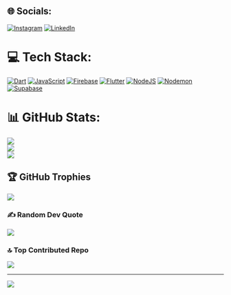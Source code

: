 
## 🌐 Socials:
[![Instagram](https://img.shields.io/badge/Instagram-%23E4405F.svg?logo=Instagram&logoColor=white)](https://instagram.com/abhishek934130) [![LinkedIn](https://img.shields.io/badge/LinkedIn-%230077B5.svg?logo=linkedin&logoColor=white)](https://www.linkedin.com/in/abhishek-kumar-3b6b84258/) 

# 💻 Tech Stack:
[![Dart](https://img.shields.io/badge/dart-%230175C2.svg?style=for-the-badge&logo=dart&logoColor=white)](https://dart.dev/) [![JavaScript](https://img.shields.io/badge/javascript-%23323330.svg?style=for-the-badge&logo=javascript&logoColor=%23F7DF1E)](https://en.wikipedia.org/wiki/JavaScript) [![Firebase](https://img.shields.io/badge/firebase-%23039BE5.svg?style=for-the-badge&logo=firebase)](https://firebase.google.com/?gad_source=1&gclid=CjwKCAjwp8--BhBREiwAj7og1127KUIfKTTNqJQvpBZuzts-mT7EaBieWPKDokt0EwK98u0nH7Si2xoC7g0QAvD_BwE&gclsrc=aw.ds) [![Flutter](https://img.shields.io/badge/Flutter-%2302569B.svg?style=for-the-badge&logo=Flutter&logoColor=white)](https://flutter.dev/) [![NodeJS](https://img.shields.io/badge/node.js-6DA55F?style=for-the-badge&logo=node.js&logoColor=white)](https://nodejs.org/en) [![Nodemon](https://img.shields.io/badge/NODEMON-%23323330.svg?style=for-the-badge&logo=nodemon&logoColor=%BBDEAD)](https://nodemon.io/) [![Supabase](https://img.shields.io/badge/Supabase-3ECF8E?style=for-the-badge&logo=supabase&logoColor=white)](https://supabase.com/)
# 📊 GitHub Stats:
![](https://github-readme-stats.vercel.app/api?username=Unim26&theme=dark&hide_border=false&include_all_commits=true&count_private=true)<br/>
![](https://github-readme-streak-stats.herokuapp.com/?user=Unim26&theme=dark&hide_border=false)<br/>
![](https://github-readme-stats.vercel.app/api/top-langs/?username=Unim26&theme=dark&hide_border=false&include_all_commits=true&count_private=true&layout=compact)

## 🏆 GitHub Trophies
![](https://github-profile-trophy.vercel.app/?username=Unim26&theme=tokyonight&no-frame=false&no-bg=true&margin-w=4)

### ✍️ Random Dev Quote
![](https://quotes-github-readme.vercel.app/api?type=horizontal&theme=radical)

### 🔝 Top Contributed Repo
![](https://github-contributor-stats.vercel.app/api?username=Unim26&limit=5&theme=radical&combine_all_yearly_contributions=true)

---
[![](https://visitcount.itsvg.in/api?id=Unim26&icon=0&color=0)](https://visitcount.itsvg.in)

<!-- Proudly created with GPRM ( https://gprm.itsvg.in ) -->
